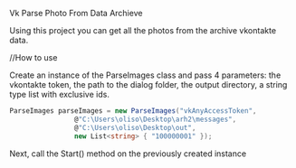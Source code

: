 Vk Parse Photo From Data Archieve

Using this project you can get all the photos from the archive vkontakte data.

//How to use

Create an instance of the ParseImages class and pass 4 parameters: the vkontakte token, the path to the dialog folder, the output directory, a string type list with exclusive ids.

```C#
ParseImages parseImages = new ParseImages("vkAnyAccessToken", 
                @"C:\Users\oliso\Desktop\arh2\messages", 
                @"C:\Users\oliso\Desktop\out", 
                new List<string> { "100000001" });
```
Next, call the Start() method on the previously created instance
